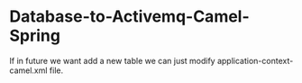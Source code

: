 # Database-to-Activemq-Camel-Spring
If in future we want add a new table we can just modify application-context-camel.xml file. 
